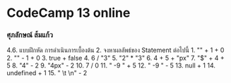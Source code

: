 <h1>CodeCamp 13 online</h1>
<h3>ศุภลักษณ์ ส้มแก้ว</h3>


4.6. แบบฝึกหัด การดำเนินการเบื้องต้น
    2. จงหาผลลัพธ์ของ Statement ต่อไปนี้
        1. "" + 1 + 0
        2. "" - 1 + 0
        3. true + false
        4. 6 / "3"
        5. "2" * "3"
        6. 4 + 5 + "px"
        7. "$" + 4 + 5
        8. "4" - 2
        9. "4px" - 2
        10. 7 / 0
        11.	"  -9  " + 5
        12.	"  -9  " - 5
        13.	null + 1
        14.	undefined + 1
        15.	" \t \n" - 2